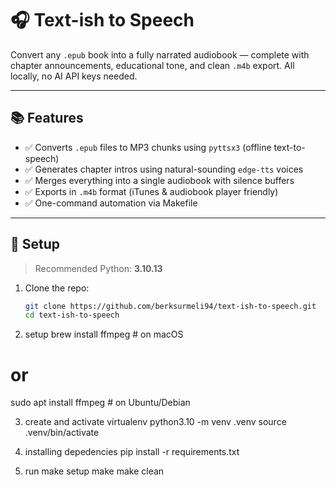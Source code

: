 # 🎧 Text-ish to Speech

Convert any `.epub` book into a fully narrated audiobook — complete with chapter announcements, educational tone, and clean `.m4b` export. All locally, no AI API keys needed.

---

## 📚 Features

- ✅ Converts `.epub` files to MP3 chunks using `pyttsx3` (offline text-to-speech)
- ✅ Generates chapter intros using natural-sounding `edge-tts` voices
- ✅ Merges everything into a single audiobook with silence buffers
- ✅ Exports in `.m4b` format (iTunes & audiobook player friendly)
- ✅ One-command automation via Makefile

---

## 🚀 Setup

> Recommended Python: **3.10.13**

1. Clone the repo:
   ```bash
   git clone https://github.com/berksurmeli94/text-ish-to-speech.git
   cd text-ish-to-speech

2. setup
brew install ffmpeg   # on macOS
# or
sudo apt install ffmpeg  # on Ubuntu/Debian

3. create and activate virtualenv
python3.10 -m venv .venv
source .venv/bin/activate

4. installing depedencies
pip install -r requirements.txt

5. run
make setup
make
make clean

